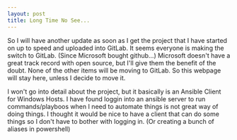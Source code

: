 ```yaml
---
layout: post
title: Long Time No See... 
---
```


So I will have another update as soon as I get the project that I have started on up to speed and uploaded into GitLab. It
seems everyone is making the switch to GitLab. (Since Microsoft bought github...) Microsoft doesn't have a great track record
with open source, but I'll give them the benefit of the doubt. None of the other items will be moving to GitLab. So this webpage 
will stay here, unless I decide to move it.

I won't go into detail about the project, but it basically is an Ansible Client for Windows Hosts. I have found loggin into an
ansible server to run commands/playboos when I need to automate things is not great way of doing things. I thought it would be nice
to have a client that can do some things so I don't have to bother with logging in. (Or creating a bunch of aliases in powershell)

